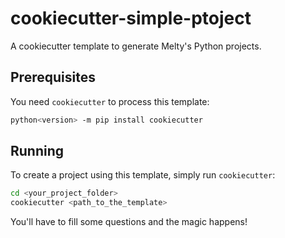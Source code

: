 # cookiecutter-simple-ptoject

A cookiecutter template to generate Melty's Python projects.


## Prerequisites

You need `cookiecutter` to process this template:

```bash
python<version> -m pip install cookiecutter
```


## Running

To create a project using this template, simply run `cookiecutter`:

```bash
cd <your_project_folder>
cookiecutter <path_to_the_template>
```

You'll have to fill some questions and the magic happens!

